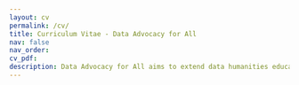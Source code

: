 ```yaml
---
layout: cv
permalink: /cv/
title: Curriculum Vitae - Data Advocacy for All
nav: false
nav_order: 
cv_pdf: 
description: Data Advocacy for All aims to extend data humanities education and invigorate DEI initiatives across the CU system by developing a modular approach to teaching data advocacy, supported by a Open Access (OA) digital repository of educational resources. Whether used by nonprofits to catalyze social action, think tanks to argue for policy change, or organizations to promote legislative equity, data advocacy is an increasingly important means of communication in the big data era. While more and more CU students are being exposed to the technical aspects of data science, a complex array of data skills and literacies are needed to use data responsibly and create positive change in the world. Data advocacy is an integrative, ethical practice of analysis, design, and communication in which insights from a dataset are effectively conveyed to raise public awareness and drive social change. Envisioned by a team of digital humanities faculty at CU Boulder and Denver in concert with CU Boulder’s Center for Research Data and Digital Scholarship (CRDDS), the Data Advocacy for All project is in the process of designing, building, teaching, and assessing a civically engaged, experiential curricular approach to data advocacy. This approach will leverage multiple technologies to enhance student abilities to ethically and effectively inquire with data, communicate with data, and deploy data to create more just futures. 
---
```

